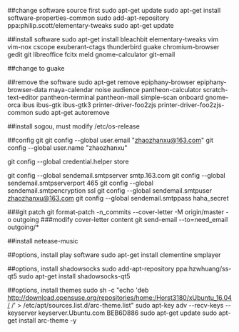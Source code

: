 ##change software source first
sudo apt-get update
sudo apt-get install software-properties-common
sudo add-apt-repository ppa:philip.scott/elementary-tweaks
sudo apt-get update

##install software
sudo apt-get install bleachbit elementary-tweaks vim vim-nox cscope exuberant-ctags thunderbird guake chromium-browser gedit git libreoffice fcitx meld gnome-calculator git-email

##change to guake

##remove the software
sudo apt-get remove epiphany-browser epiphany-browser-data maya-calendar noise audience pantheon-calculator scratch-text-editor pantheon-terminal pantheon-mail simple-scan onboard gnome-orca ibus ibus-gtk ibus-gtk3 printer-driver-foo2zjs printer-driver-foo2zjs-common
sudo apt-get autoremove

##install sogou, must modify /etc/os-release

##config git
git config --global user.email "zhaozhanxu@163.com"
git config --global user.name "zhaozhanxu"

git config --global credential.helper store

git config --global sendemail.smtpserver smtp.163.com
git config --global sendemail.smtpserverport 465
git config --global sendemail.smtpencryption ssl
git config --global sendemail.smtpuser zhaozhanxu@163.com
git config --global sendemail.smtppass haha_secret

###git patch
git format-patch -n_commits --cover-letter -M origin/master -o outgoing
###modify cover-letter content
git send-email --to=need_email outgoing/*


##install netease-music

##options, install play software
sudo apt-get install clementine smplayer

##options, install shadowsocks
sudo add-apt-repository ppa:hzwhuang/ss-qt5
sudo apt-get install shadowsocks-qt5

##options, install themes
sudo sh -c "echo 'deb http://download.opensuse.org/repositories/home:/Horst3180/xUbuntu_16.04/ /' > /etc/apt/sources.list.d/arc-theme.list"
sudo apt-key adv --recv-keys --keyserver keyserver.Ubuntu.com BEB6D886
sudo apt-get update
sudo apt-get install arc-theme -y
